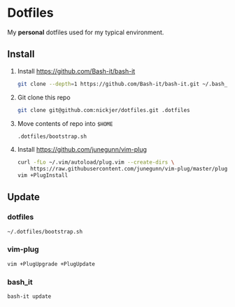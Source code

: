 # Dotfiles

My **personal** dotfiles used for my typical environment.

## Install

1. Install https://github.com/Bash-it/bash-it

    ```sh
    git clone --depth=1 https://github.com/Bash-it/bash-it.git ~/.bash_it
    ```

2. Git clone this repo

    ```sh
    git clone git@github.com:nickjer/dotfiles.git .dotfiles
    ```

3. Move contents of repo into `$HOME`

    ```sh
    .dotfiles/bootstrap.sh
    ```

4. Install https://github.com/junegunn/vim-plug

    ```sh
    curl -fLo ~/.vim/autoload/plug.vim --create-dirs \
        https://raw.githubusercontent.com/junegunn/vim-plug/master/plug.vim
    vim +PlugInstall
    ```


## Update

### dotfiles

```sh
~/.dotfiles/bootstrap.sh
```

### vim-plug

```sh
vim +PlugUpgrade +PlugUpdate
```

### bash_it

```sh
bash-it update
```
